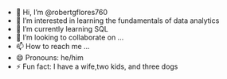 - 👋 Hi, I’m @robertgflores760
- 👀 I’m interested in learning the fundamentals of data analytics
- 🌱 I’m currently learning SQL 
- 💞️ I’m looking to collaborate on ...
- 📫 How to reach me ...
- 😄 Pronouns: he/him
- ⚡ Fun fact: I have a wife,two kids, and three dogs

<!---
robertgflores760/robertgflores760 is a ✨ special ✨ repository because its `README.md` (this file) appears on your GitHub profile.
You can click the Preview link to take a look at your changes.
--->
